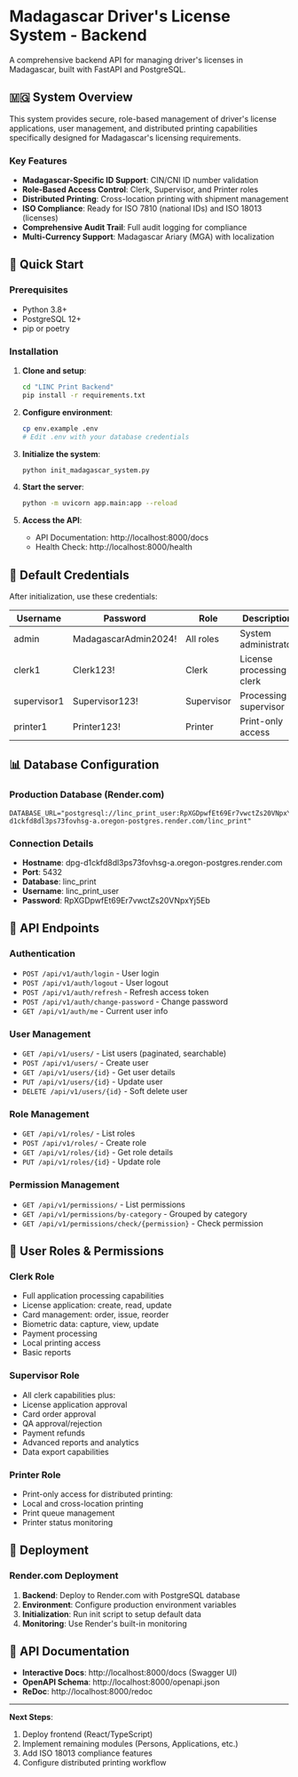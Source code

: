# Madagascar Driver's License System - Backend

A comprehensive backend API for managing driver's licenses in Madagascar, built with FastAPI and PostgreSQL.

## 🇲🇬 System Overview

This system provides secure, role-based management of driver's license applications, user management, and distributed printing capabilities specifically designed for Madagascar's licensing requirements.

### Key Features

- **Madagascar-Specific ID Support**: CIN/CNI ID number validation
- **Role-Based Access Control**: Clerk, Supervisor, and Printer roles
- **Distributed Printing**: Cross-location printing with shipment management  
- **ISO Compliance**: Ready for ISO 7810 (national IDs) and ISO 18013 (licenses)
- **Comprehensive Audit Trail**: Full audit logging for compliance
- **Multi-Currency Support**: Madagascar Ariary (MGA) with localization

## 🚀 Quick Start

### Prerequisites

- Python 3.8+
- PostgreSQL 12+
- pip or poetry

### Installation

1. **Clone and setup**:
   ```bash
   cd "LINC Print Backend"
   pip install -r requirements.txt
   ```

2. **Configure environment**:
   ```bash
   cp env.example .env
   # Edit .env with your database credentials
   ```

3. **Initialize the system**:
   ```bash
   python init_madagascar_system.py
   ```

4. **Start the server**:
   ```bash
   python -m uvicorn app.main:app --reload
   ```

5. **Access the API**:
   - API Documentation: http://localhost:8000/docs
   - Health Check: http://localhost:8000/health

## 🔐 Default Credentials

After initialization, use these credentials:

| Username | Password | Role | Description |
|----------|----------|------|-------------|
| admin | MadagascarAdmin2024! | All roles | System administrator |
| clerk1 | Clerk123! | Clerk | License processing clerk |
| supervisor1 | Supervisor123! | Supervisor | Processing supervisor |
| printer1 | Printer123! | Printer | Print-only access |

## 📊 Database Configuration

### Production Database (Render.com)

```env
DATABASE_URL="postgresql://linc_print_user:RpXGDpwfEt69Er7vwctZs20VNpxYj5Eb@dpg-d1ckfd8dl3ps73fovhsg-a.oregon-postgres.render.com/linc_print"
```

### Connection Details

- **Hostname**: dpg-d1ckfd8dl3ps73fovhsg-a.oregon-postgres.render.com
- **Port**: 5432
- **Database**: linc_print
- **Username**: linc_print_user
- **Password**: RpXGDpwfEt69Er7vwctZs20VNpxYj5Eb

## 🔑 API Endpoints

### Authentication
- `POST /api/v1/auth/login` - User login
- `POST /api/v1/auth/logout` - User logout  
- `POST /api/v1/auth/refresh` - Refresh access token
- `POST /api/v1/auth/change-password` - Change password
- `GET /api/v1/auth/me` - Current user info

### User Management
- `GET /api/v1/users/` - List users (paginated, searchable)
- `POST /api/v1/users/` - Create user
- `GET /api/v1/users/{id}` - Get user details
- `PUT /api/v1/users/{id}` - Update user
- `DELETE /api/v1/users/{id}` - Soft delete user

### Role Management
- `GET /api/v1/roles/` - List roles
- `POST /api/v1/roles/` - Create role
- `GET /api/v1/roles/{id}` - Get role details
- `PUT /api/v1/roles/{id}` - Update role

### Permission Management
- `GET /api/v1/permissions/` - List permissions
- `GET /api/v1/permissions/by-category` - Grouped by category
- `GET /api/v1/permissions/check/{permission}` - Check permission

## 👥 User Roles & Permissions

### Clerk Role
- Full application processing capabilities
- License application: create, read, update
- Card management: order, issue, reorder
- Biometric data: capture, view, update
- Payment processing
- Local printing access
- Basic reports

### Supervisor Role
- All clerk capabilities plus:
- License application approval
- Card order approval
- QA approval/rejection
- Payment refunds
- Advanced reports and analytics
- Data export capabilities

### Printer Role
- Print-only access for distributed printing:
- Local and cross-location printing
- Print queue management
- Printer status monitoring

## 🚀 Deployment

### Render.com Deployment

1. **Backend**: Deploy to Render.com with PostgreSQL database
2. **Environment**: Configure production environment variables
3. **Initialization**: Run init script to setup default data
4. **Monitoring**: Use Render's built-in monitoring

## 📝 API Documentation

- **Interactive Docs**: http://localhost:8000/docs (Swagger UI)
- **OpenAPI Schema**: http://localhost:8000/openapi.json
- **ReDoc**: http://localhost:8000/redoc

---

**Next Steps**: 
1. Deploy frontend (React/TypeScript)
2. Implement remaining modules (Persons, Applications, etc.)
3. Add ISO 18013 compliance features
4. Configure distributed printing workflow 